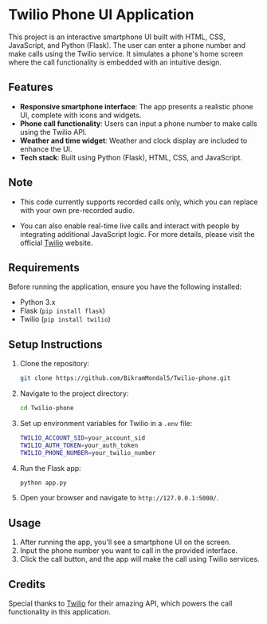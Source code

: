 # Twilio Phone UI Application

This project is an interactive smartphone UI built with HTML, CSS, JavaScript, and Python (Flask). The user can enter a phone number and make calls using the Twilio service. It simulates a phone's home screen where the call functionality is embedded with an intuitive design.

## Features

- **Responsive smartphone interface**: The app presents a realistic phone UI, complete with icons and widgets.
- **Phone call functionality**: Users can input a phone number to make calls using the Twilio API. 
- **Weather and time widget**: Weather and clock display are included to enhance the UI.
- **Tech stack**: Built using Python (Flask), HTML, CSS, and JavaScript.

## Note

- This code currently supports recorded calls only, which you can replace with your own pre-recorded audio.

- You can also enable real-time live calls and interact with people by integrating additional JavaScript logic. For more details, please visit the official  [Twilio](https://www.twilio.com/) website.

## Requirements

Before running the application, ensure you have the following installed:

- Python 3.x
- Flask (`pip install flask`)
- Twilio (`pip install twilio`)

## Setup Instructions

1. Clone the repository:
    ```bash
    git clone https://github.com/BikramMondal5/Twilio-phone.git
    ```
2. Navigate to the project directory:
    ```bash
    cd Twilio-phone
    ```
3. Set up environment variables for Twilio in a `.env` file:
    ```bash
    TWILIO_ACCOUNT_SID=your_account_sid
    TWILIO_AUTH_TOKEN=your_auth_token
    TWILIO_PHONE_NUMBER=your_twilio_number
    ```
4. Run the Flask app:
    ```bash
    python app.py
    ```
5. Open your browser and navigate to `http://127.0.0.1:5000/`.

## Usage

1. After running the app, you'll see a smartphone UI on the screen.
2. Input the phone number you want to call in the provided interface.
3. Click the call button, and the app will make the call using Twilio services.

## Credits

Special thanks to [Twilio](https://www.twilio.com/) for their amazing API, which powers the call functionality in this application.
